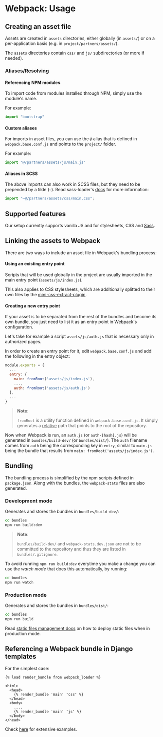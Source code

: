 # Webpack: Usage

## Creating an asset file

Assets are created in `assets` directories, either globally (in `assets/`) or on a per-application basis (e.g. in `project/partners/assets/`).

The `assets` directories contain `css/` and `js/` subdirectories (or more if needed).

### Aliases/Resolving

#### Referencing NPM modules
To import code from modules installed through NPM, simply use the module's name.

For example:
```javascript
import "bootstrap"
```

#### Custom aliases
For imports in asset files, you can use the `@` alias that is defined in `webpack.base.conf.js` and points to the `project/` folder.

For example:
```javascript
import "@/partners/assets/js/main.js"
```

#### Aliases in SCSS
The above imports can also work in SCSS files, but they need to be prepended by a tilde (`~`). Read sass-loader's [docs](https://github.com/webpack-contrib/sass-loader#imports) for more information:

```javascript
import "~@/partners/assets/css/main.css";
```

## Supported features

Our setup currently supports vanilla JS and for stylesheets, CSS and [Sass](https://sass-lang.com/guide).

## Linking the assets to Webpack

There are two ways to include an asset file in Webpack's bundling process:

#### Using an existing entry point

Scripts that will be used globally in the project are usually imported in the main entry point (`assets/js/index.js`).

This also applies to CSS stylesheets, which are additionally splitted to their own files by the [mini-css-extract-plugin](https://github.com/webpack-contrib/mini-css-extract-plugin).

#### Creating a new entry point

If your asset is to be separated from the rest of the bundles and become its own bundle, you just need to list it as an entry point in Webpack's configuration.

Let's take for example a script `assets/js/auth.js` that is necessary only in authorized pages.

In order to create an entry point for it, edit `webpack.base.conf.js` and add the following in the entry object:

```javascript
module.exports = {
  ...
  entry: {
    main: fromRoot('assets/js/index.js'),
    ...,
    auth: fromRoot('assets/js/auth.js')
  },
  ...
}
```

> **Note:**
> 
> `fromRoot` is a utility function defined in `webpack.base.conf.js`. It simply generates a <u>relative</u> path that points to the root of the repository.

Now when Webpack is run, an `auth.js` (or `auth-[hash].js`) will be generated in `bundles/build-dev/` (or `bundles/dist/`). The `auth` filename comes from `auth` being the corresponding key in `entry`, similar to `main.js` being the bundle that results from `main: fromRoot('assets/js/index.js')`.

## Bundling

The bundling process is simplified by the npm scripts defined in `package.json`. Along with the bundles, the `webpack-stats` files are also generated.

### Development mode

Generates and stores the bundles in `bundles/build-dev/`:

```bash
cd bundles
npm run build:dev
```

> **Note**:
>
> `bundles/build-dev/` and `webpack-stats.dev.json` are not to be committed to the repository and thus they are listed in `bundles/.gitignore`.

To avoid running `npm run build:dev` everytime you make a change you can use the *watch mode* that does this automatically, by running:
```bash
cd bundles
npm run watch
```

### Production mode

Generates and stores the bundles in `bundles/dist/`:

```bash
cd bundles
npm run build
```

Read [static files management docs](../static_management/index.md) on how to deploy static files when in production mode.

## Referencing a Webpack bundle in Django templates

For the simplest case:

```HTML+Django
{% load render_bundle from webpack_loader %}

<html>
  <head>
    {% render_bundle 'main' 'css' %}
  </head>
  <body>
    ....
    {% render_bundle 'main' 'js' %}
  </body>
</head>
```

Check [here](https://github.com/owais/django-webpack-loader#templates) for extensive examples.